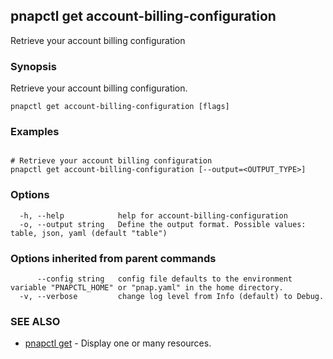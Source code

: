 ## pnapctl get account-billing-configuration

Retrieve your account billing configuration

### Synopsis

Retrieve your account billing configuration.

```
pnapctl get account-billing-configuration [flags]
```

### Examples

```

# Retrieve your account billing configuration
pnapctl get account-billing-configuration [--output=<OUTPUT_TYPE>]
```

### Options

```
  -h, --help            help for account-billing-configuration
  -o, --output string   Define the output format. Possible values: table, json, yaml (default "table")
```

### Options inherited from parent commands

```
      --config string   config file defaults to the environment variable "PNAPCTL_HOME" or "pnap.yaml" in the home directory.
  -v, --verbose         change log level from Info (default) to Debug.
```

### SEE ALSO

* [pnapctl get](pnapctl_get.md)	 - Display one or many resources.

